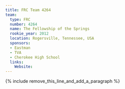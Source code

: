 ```yaml
---
title: FRC Team 4264
team:
  type: FRC
  number: 4264
  name: The Fellowship of the Springs
  rookie_year: 2012
  location: Rogersville, Tennessee, USA
  sponsors:
  - Eastman
  - TVA
  - Cherokee High School
  links:
    Website:
---
```


{% include remove_this_line_and_add_a_paragraph %}